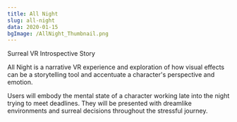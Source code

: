```yaml
---
title: All Night
slug: all-night
data: 2020-01-15
bgImage: /AllNight_Thumbnail.png
---
```

Surreal VR Introspective Story

All Night is a narrative VR experience and exploration of how visual effects can be a storytelling tool and accentuate a character's perspective and emotion.

Users will embody the mental state of a character working late into the night trying to meet deadlines. They will be presented with dreamlike environments and surreal decisions throughout the stressful journey.
